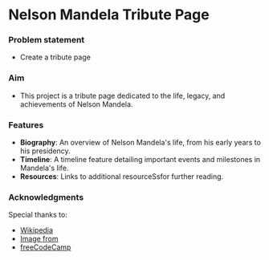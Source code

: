 # Nelson Mandela Tribute Page

### Problem statement

- Create a tribute page

### Aim

- This project is a tribute page dedicated to the life, legacy, and achievements of Nelson Mandela. 

### Features
- **Biography**: An overview of Nelson Mandela's life, from his early years to his presidency.
- **Timeline**: A timeline feature detailing important events and milestones in Mandela's life.
- **Resources**: Links to additional resourceSsfor further reading.

### Acknowledgments

Special thanks to:

- [Wikipedia](https://en.wikipedia.org/wiki/Nelson_Mandela)
- [Image from](https://www.blackfilm.com/read/wp-content/uploads/2015/10/Nelson-Mandela.jpg)
- [freeCodeCamp](https://www.freecodecamp.org/learn/2022/responsive-web-design)
  
